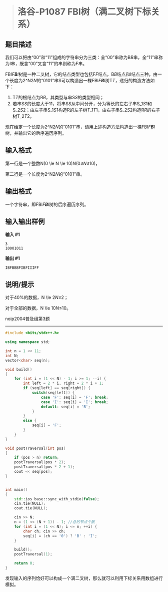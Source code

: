 > # 洛谷-P1087 FBI树（满二叉树下标关系）

## 题目描述

我们可以把由“00”和“11”组成的字符串分为三类：全“00”串称为B*B*串，全“11”串称为I串，既含“00”又含“11”的串则称为F串。

FBI*F**B**I*树是一种二叉树，它的结点类型也包括F*F*结点，B*B*结点和I结点三种。由一个长度为2^N2*N*的“0101”串S可以构造出一棵FBI*F**B**I*树T*T*，递归的构造方法如下：

1. T*T*的根结点为R*R*，其类型与串S*S*的类型相同；
2. 若串S*S*的长度大于11，将串S*S*从中间分开，分为等长的左右子串S_1*S*1和S_2*S*2；由左子串S_1*S*1构造R的左子树T_1*T*1，由右子串S_2*S*2构造R*R*的右子树T_2*T*2。

现在给定一个长度为2^N2*N*的“0101”串，请用上述构造方法构造出一棵FBI*F**B**I*树，并输出它的后序遍历序列。

## 输入格式

第一行是一个整数N(0 \le N \le 10)*N*(0≤*N*≤10)，

第二行是一个长度为2^N2*N*的“0101”串。

## 输出格式

一个字符串，即FBI*F**B**I*树的后序遍历序列。

## 输入输出样例

**输入 #1**

```
3
10001011
```

**输出 #1**

```
IBFBBBFIBFIIIFF
```

## 说明/提示

对于40%的数据，N \le 2*N*≤2；

对于全部的数据，N \le 10*N*≤10。

noip2004普及组第3题

-------

```c++
#include <bits/stdc++.h>

using namespace std;

int n = 1 << 11;
int N;
vector<char> seq(n);

void build()
{
	for (int i = (1 << N) - 1; i >= 1; --i) {
		int left = 2 * i, right = 2 * i + 1;
		if (seq[left] == seq[right]) {
			switch(seq[left]) {
				case 'F': seq[i] = 'F'; break;
				case 'I': seq[i] = 'I'; break;
				default: seq[i] = 'B';
			}
		}
		else {
			seq[i] = 'F';
		}
	}
}

void postTraversal(int pos)
{
	if (pos > n) return;
	postTraversal(pos * 2);
	postTraversal(pos * 2 + 1);
	cout << seq[pos];
}


int main()
{
	std::ios_base::sync_with_stdio(false);
	cin.tie(NULL);
	cout.tie(NULL);

	cin >> N;
	n = (1 << (N + 1)) - 1; //总的节点个数
	for (int i = (1 << N); i <= n; ++i) {
		char ch; cin >> ch;
		seq[i] = (ch == '0') ? 'B' : 'I';
	}

	build();
	postTraversal(1);

	return 0;
}
```

发现输入的序列恰好可以构成一个满二叉树，那么就可以利用下标关系用数组进行模拟。